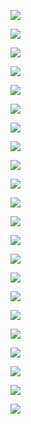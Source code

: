 ![](https://gitee.com/qytanggit/Python_Basic/raw/master/image/PPT/Charpter6/1.PNG)

![](https://gitee.com/qytanggit/Python_Basic/raw/master/image/PPT/Charpter6/2.PNG)

![](https://gitee.com/qytanggit/Python_Basic/raw/master/image/PPT/Charpter6/3.PNG)

![](https://gitee.com/qytanggit/Python_Basic/raw/master/image/PPT/Charpter6/4.PNG)

![](https://gitee.com/qytanggit/Python_Basic/raw/master/image/PPT/Charpter6/5.PNG)

![](https://gitee.com/qytanggit/Python_Basic/raw/master/image/PPT/Charpter6/6.PNG)

![](https://gitee.com/qytanggit/Python_Basic/raw/master/image/PPT/Charpter6/7.PNG)

![](https://gitee.com/qytanggit/Python_Basic/raw/master/image/PPT/Charpter6/8.PNG)

![](https://gitee.com/qytanggit/Python_Basic/raw/master/image/PPT/Charpter6/9.PNG)

![](https://gitee.com/qytanggit/Python_Basic/raw/master/image/PPT/Charpter6/10.PNG)

![](https://gitee.com/qytanggit/Python_Basic/raw/master/image/PPT/Charpter6/11.PNG)

![](https://gitee.com/qytanggit/Python_Basic/raw/master/image/PPT/Charpter6/12.PNG)

![](https://gitee.com/qytanggit/Python_Basic/raw/master/image/PPT/Charpter6/13.PNG)

![](https://gitee.com/qytanggit/Python_Basic/raw/master/image/PPT/Charpter6/14.PNG)

![](https://gitee.com/qytanggit/Python_Basic/raw/master/image/PPT/Charpter6/15.PNG)

![](https://gitee.com/qytanggit/Python_Basic/raw/master/image/PPT/Charpter6/16.PNG)

![](https://gitee.com/qytanggit/Python_Basic/raw/master/image/PPT/Charpter6/17.PNG)

![](https://gitee.com/qytanggit/Python_Basic/raw/master/image/PPT/Charpter6/18.PNG)

![](https://gitee.com/qytanggit/Python_Basic/raw/master/image/PPT/Charpter6/19.PNG)

![](https://gitee.com/qytanggit/Python_Basic/raw/master/image/PPT/Charpter6/20.PNG)

![](https://gitee.com/qytanggit/Python_Basic/raw/master/image/PPT/Charpter6/21.PNG)

![](https://gitee.com/qytanggit/Python_Basic/raw/master/image/PPT/Charpter6/22.PNG)

